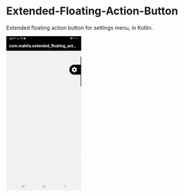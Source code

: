 # Extended-Floating-Action-Button
Extended floating action button for settings menu, in Kotlin.

<img src="fab.gif" width="200">

